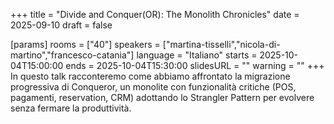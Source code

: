 +++
title = "Divide and Conquer(OR): The Monolith Chronicles"
date = 2025-09-10
draft = false

[params]
rooms = ["40"]
speakers = ["martina-tisselli","nicola-di-martino","francesco-catania"]
language = "Italiano"
starts = 2025-10-04T15:00:00
ends = 2025-10-04T15:30:00
slidesURL = ""
warning = ""
+++
In questo talk racconteremo come abbiamo affrontato la migrazione progressiva di Conqueror, un monolite con funzionalità critiche (POS, pagamenti, reservation, CRM) adottando lo Strangler Pattern per evolvere senza fermare la produttività.